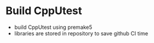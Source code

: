 # Build CppUtest
- build CppUtest using premake5
- libraries are stored in repository to save github CI time

